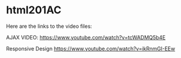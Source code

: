 # html201AC


Here are the links to the video files:

AJAX VIDEO:
https://www.youtube.com/watch?v=tcWADMQ5b4E

Responsive Design
https://www.youtube.com/watch?v=ikRnmGI-EEw